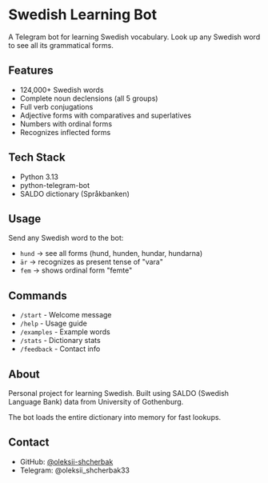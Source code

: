 # Swedish Learning Bot

A Telegram bot for learning Swedish vocabulary. Look up any Swedish word to see all its grammatical forms.

## Features

- 124,000+ Swedish words
- Complete noun declensions (all 5 groups)
- Full verb conjugations
- Adjective forms with comparatives and superlatives
- Numbers with ordinal forms
- Recognizes inflected forms

## Tech Stack

- Python 3.13
- python-telegram-bot
- SALDO dictionary (Språkbanken)

## Usage

Send any Swedish word to the bot:
- `hund` → see all forms (hund, hunden, hundar, hundarna)
- `är` → recognizes as present tense of "vara"
- `fem` → shows ordinal form "femte"

## Commands

- `/start` - Welcome message
- `/help` - Usage guide
- `/examples` - Example words
- `/stats` - Dictionary stats
- `/feedback` - Contact info

## About

Personal project for learning Swedish. Built using SALDO (Swedish Language Bank) data from University of Gothenburg.

The bot loads the entire dictionary into memory for fast lookups.

## Contact

- GitHub: [@oleksii-shcherbak](https://github.com/oleksii-shcherbak)
- Telegram: @oleksii_shcherbak33
